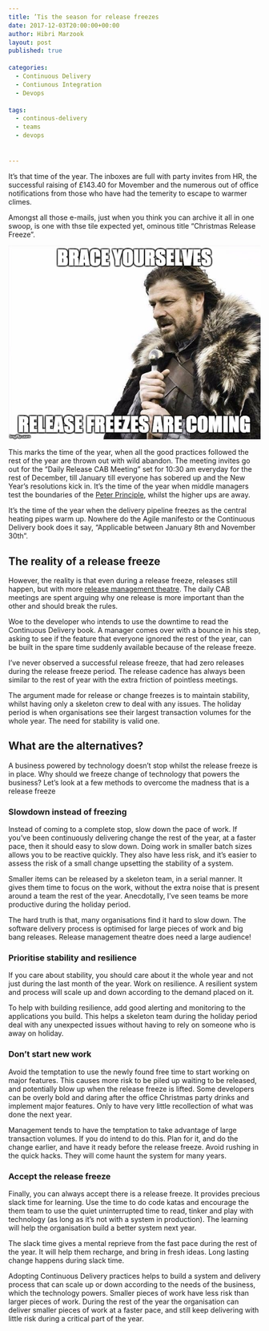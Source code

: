 ```yaml
---
title: ’Tis the season for release freezes
date: 2017-12-03T20:00:00+00:00
author: Hibri Marzook
layout: post
published: true

categories:
  - Continuous Delivery
  - Contiunous Integration
  - Devops

tags:
  - continous-delivery
  - teams
  - devops


---
```


It’s that time of the year. The inboxes are full with party invites from HR, the successful raising of £143.40 for Movember and the  numerous out of office notifications from those who have had the temerity to escape to warmer climes.

Amongst all those e-mails, just when you think you can archive it all in one swoop, is one with thse tile expected yet, ominous title “Christmas Release Freeze”.

![](/public/images/release-freezes-are-coming-large.jpg)


This marks the time of the year, when all the good practices followed the rest of the year are thrown out with wild abandon. The meeting invites go out for the “Daily Release CAB Meeting” set for 10:30 am everyday for the rest of December, till January till everyone has sobered up and the New Year’s resolutions kick in. It’s the time of the year when middle managers test the boundaries of the [Peter Principle](https://en.wikipedia.org/wiki/Peter_principle), whilst the higher ups are away. 

It’s the time of the year when the delivery pipeline freezes as the central heating pipes warm up. Nowhere do the Agile manifesto or the Continuous Delivery book does it say, “Applicable between January 8th and November 30th”. 

## The reality of a release freeze
However, the reality is that even during a release freeze, releases still happen, but with more [release management theatre](https://continuousdelivery.com/2013/08/risk-management-theatre/). The daily CAB meetings are spent arguing why one release is more important than the other and should break the rules. 

Woe to the developer who intends to use the downtime to read the Continuous Delivery book. A manager comes over with a bounce in his step, asking to see if the feature that everyone ignored the rest of the year, can be built in the spare time suddenly available because of the release freeze. 

I’ve never observed a successful release freeze, that had zero releases during the release freeze period. The release cadence has always been similar to the rest of year with the extra friction of pointless meetings. 

The argument made for release or change freezes is to maintain stability, whilst having only a skeleton crew to deal with any issues. The holiday period is when organisations see their largest transaction volumes for the whole year. The need for stability is valid one. 

## What are the alternatives?
A business powered by technology doesn’t stop whilst the release freeze is in place. Why should we freeze change of technology that powers the business?
Let’s look at a few methods to overcome the madness that is a release freeze

### Slowdown instead of freezing
Instead of coming to a complete stop, slow down the pace of work. If you’ve been continuously delivering change the rest of the year, at a faster pace, then it should easy to slow down. 
Doing work in smaller batch sizes allows you to be reactive quickly. They also have less risk, and it’s easier to assess the risk of a small change upsetting the stability of a system. 
  
Smaller items can be released by a skeleton team, in a serial manner. It gives them time to focus on the work, without the extra noise that is present around a team the rest of the year. Anecdotally, I’ve seen teams be more productive during the holiday period.

The hard truth is that, many organisations find it hard to slow down. The software delivery process is optimised for large pieces of work and big bang releases. Release management theatre does need a large audience!

### Prioritise stability and resilience
If you care about stability, you should care about it the whole year and not just during the last month of the year. Work on resilience. A resilient system and process will scale up and down according to the demand placed on it. 

To help with building resilience, add good alerting and monitoring to the applications you build. This helps a skeleton team during the holiday period deal with any unexpected issues without having to rely on someone who is away on holiday. 

### Don’t start new work
Avoid the temptation to use the newly found free time to start working on major features. This causes more risk to be piled up waiting to be released, and potentially blow up when the release freeze is lifted. Some developers can be overly bold and daring after the office Christmas party drinks and implement major features. Only to have very little recollection of what was done the next year. 

Management tends to have the temptation to take advantage of large transaction volumes. If you do intend to do this. Plan for it, and do the change earlier, and have it ready before the release freeze. Avoid rushing in the quick hacks. They will come haunt the system for many years.

### Accept the release freeze 
Finally, you can always accept there is a release freeze. It provides precious slack time for learning. Use the time to do code katas and encourage the them team to use the quiet uninterrupted time to read, tinker and play with technology (as long as it’s not with a system in production). The learning will help the organisation build a better system next year. 

The slack time gives a mental reprieve from the fast pace during the rest of the year. It will help them recharge, and bring in fresh ideas. Long lasting change happens during slack time. 

Adopting Continuous Delivery practices helps to build a system and delivery process that can scale up or down according to the needs of the business, which the technology powers. Smaller pieces of work have less risk than larger pieces of work. During the rest of the year the organisation can deliver smaller pieces of work at a faster pace, and still keep delivering with little risk during a critical part of the year.



